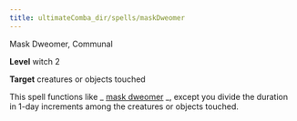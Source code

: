 ```yaml
---
title: ultimateComba_dir/spells/maskDweomer
---
```

Mask Dweomer, Communal

**Level** witch 2

**Target** creatures or objects touched

This spell functions like _ [mask dweomer](advance_dir/spells/maskDweomer#_mask-dweomer) _, except you divide the duration in 1-day increments among the creatures or objects touched.

